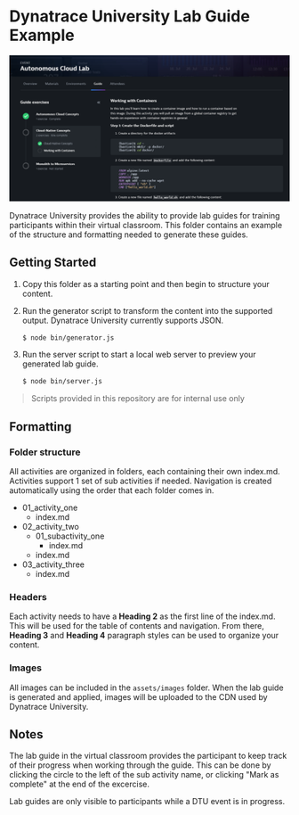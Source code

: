 # Dynatrace University Lab Guide Example

![Lab guide example](assets/images/lab_guide_example.png)

Dynatrace University provides the ability to provide lab guides for training participants within their virtual classroom. This folder contains an example of the structure and formatting needed to generate these guides.

## Getting Started

1. Copy this folder as a starting point and then begin to structure your content.
1. Run the generator script to transform the content into the supported output. Dynatrace University currently supports JSON.

   ```bash
   $ node bin/generator.js
   ```

1. Run the server script to start a local web server to preview your generated lab guide.

   ```bash
   $ node bin/server.js
   ```

> Scripts provided in this repository are for internal use only

## Formatting

### Folder structure

All activities are organized in folders, each containing their own index.md. Activities support 1 set of sub activities if needed. Navigation is created automatically using the order that each folder comes in.

- 01_activity_one
  - index.md
- 02_activity_two
  - 01_subactivity_one
    - index.md
  - index.md
- 03_activity_three
  - index.md

### Headers

Each activity needs to have a **Heading 2** as the first line of the index.md. This will be used for the table of contents and navigation. From there, **Heading 3** and **Heading 4** paragraph styles can be used to organize your content.

### Images

All images can be included in the `assets/images` folder. When the lab guide is generated and applied, images will be uploaded to the CDN used by Dynatrace University.



## Notes

The lab guide in the virtual classroom provides the participant to keep track of their progress when working through the guide. This can be done by clicking the circle to the left of the sub activity name, or clicking "Mark as complete" at the end of the excercise. 

Lab guides are only visible to participants while a DTU event is in progress.